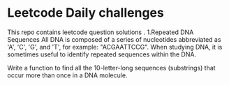 # Leetcode Daily challenges 
This repo contains  leetcode question solutions .
1.Repeated DNA Sequences
   All DNA is composed of a series of nucleotides abbreviated as 'A', 'C', 'G', and 'T', for example: "ACGAATTCCG". When studying DNA, it is sometimes useful to identify repeated    sequences within the DNA.

   Write a function to find all the 10-letter-long sequences (substrings) that occur more than once in a DNA molecule.

